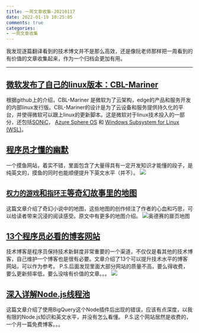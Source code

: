 ```yaml
---
title: 一周文章收集-20210117
date: 2022-01-19 10:25:05
comments: true
categories: 
- 一周文章收集
---
```


我发现逐篇翻译看到的技术博文并不是那么高效，还是像阮老师那样把一周看到的有价值的文章收集起来，作为一个归档会更加有用。

---

## [微软发布了自己的linux版本：CBL-Mariner](https://github.com/microsoft/CBL-Mariner)
根据github上的介绍，CBL-Mariner 是微软为了云架构，edge的产品和服务开发的内部linux发行版。CBL-Mariner的设计是为了云设备和服务提供持久化的平台，并使得微软可以跟上linux的更新脚本。这是微软对于linux技术投入的一部分，还包括[SONiC](https://azure.microsoft.com/en-us/blog/sonic-the-networking-switch-software-that-powers-the-microsoft-global-cloud/)， [Azure Sphere OS](https://docs.microsoft.com/en-us/azure-sphere/product-overview/what-is-azure-sphere) 和 [Windows Subsystem for Linux (WSL)](https://docs.microsoft.com/en-us/windows/wsl/about)。

## [程序员才懂的幽默](https://programmerhumor.io/)
一个摸鱼网站，着实不错，里面包含了大量得具有一定开发知识才能懂的段子，是纯英文的，摸鱼的同时也能顺便提升下英文水平（并不）。
![](programmerhumor.png)

## [`权力的游戏`和`指环王`等奇幻故事里的地图](https://www.smithsonianmag.com/smart-news/explore-literary-maps-of-famous-authors-180979409/)
这篇文章介绍了奇幻小说中的地图，这些地图的创作倾注了作者的心血和巧思，可以给读者带来沉浸的阅读感受。原文中有更多的地图介绍。
![`奥德赛`的扉页地图](map1.png)

## [13个程序员必看的博客网站](https://blog.bit.ai/programming-blogs-and-websites/)
技术博客是程序员保持技术新鲜度非常重要的一个渠道，不仅仅是看其他的技术博客，自己维护一个博客也是很有必要。文章介绍了13个可以提升技术水平的博客网站，可以作为参考。
P.S.后面发现里面大部分网站的质量不高，要么得收费，要么更新频率低，要么没啥有价值的文章。。。
![](blog.jpg)

## [深入详解Node.js线程池](https://betterprogramming.pub/a-deep-dive-into-the-node-js-thread-pool-a1f32a4f8628)
这篇文章介绍了使用BigQuery这个Node插件后出现的错误，应该有点深度，以我有限的Node.js知识和英文水平，并没有怎么看懂。
P.S.这个网站居然是收费的，一个月一篇免费博客。。。






